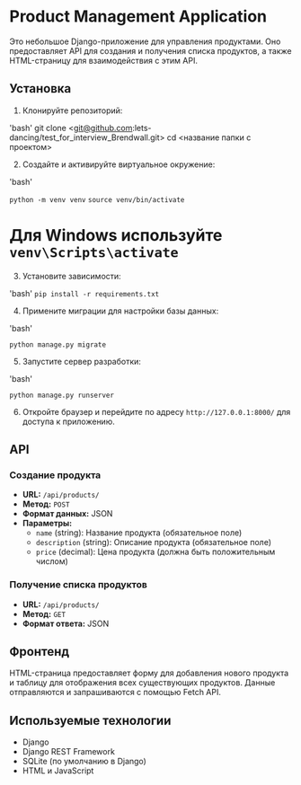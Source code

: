 # Product Management Application

Это небольшое Django-приложение для управления продуктами. Оно предоставляет API для создания и получения списка продуктов, а также HTML-страницу для взаимодействия с этим API.

## Установка

1. Клонируйте репозиторий:

'bash' 
   git clone <git@github.com:lets-dancing/test_for_interview_Brendwall.git> 
   cd <название папки с проектом>


2. Создайте и активируйте виртуальное окружение:

'bash'

`python -m venv venv`
`source venv/bin/activate`  
# Для Windows используйте  `venv\Scripts\activate`


3. Установите зависимости:

'bash'
`pip install -r requirements.txt`


4. Примените миграции для настройки базы данных:

'bash'

`python manage.py migrate`


5. Запустите сервер разработки:

'bash' 

`python manage.py runserver`


6. Откройте браузер и перейдите по адресу `http://127.0.0.1:8000/` для доступа к приложению.

## API

### Создание продукта

- **URL:** `/api/products/`
- **Метод:** `POST`
- **Формат данных:** JSON
- **Параметры:**
  - `name` (string): Название продукта (обязательное поле)
  - `description` (string): Описание продукта (обязательное поле)
  - `price` (decimal): Цена продукта (должна быть положительным числом)

### Получение списка продуктов

- **URL:** `/api/products/`
- **Метод:** `GET`
- **Формат ответа:** JSON

## Фронтенд

HTML-страница предоставляет форму для добавления нового продукта и таблицу для отображения всех существующих продуктов. Данные отправляются и запрашиваются с помощью Fetch API.

## Используемые технологии

- Django
- Django REST Framework
- SQLite (по умолчанию в Django)
- HTML и JavaScript
